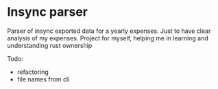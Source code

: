 # Insync parser

Parser of insync exported data for a yearly expenses. 
Just to have clear analysis of my expenses.
Project for myself, helping me in learning and understanding rust ownership

Todo: 
* refactoring
* file names from cli
